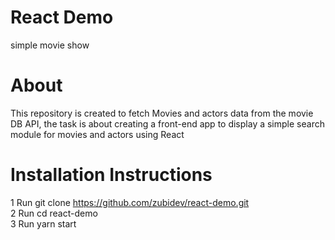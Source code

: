 
# React Demo
simple movie show 

# About

This repository is created to fetch Movies and actors data from the movie DB API, the task is about creating a front-end app to display a simple search module for movies and actors using React


# Installation Instructions

1 Run git clone https://github.com/zubidev/react-demo.git <br>
2 Run cd  react-demo <br>
3 Run yarn start

